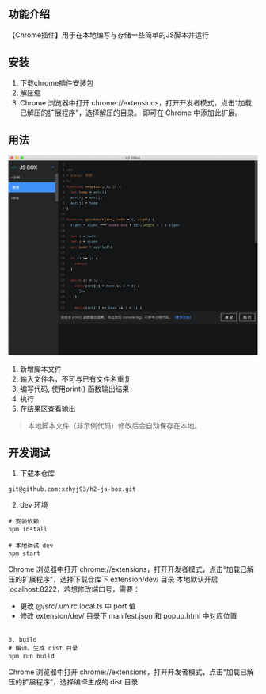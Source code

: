 ## 功能介绍
【Chrome插件】用于在本地编写与存储一些简单的JS脚本并运行

## 安装
1. 下载chrome插件安装包
2. 解压缩
3. Chrome 浏览器中打开 chrome://extensions，打开开发者模式，点击“加载已解压的扩展程序”，选择解压的目录。 即可在 Chrome 中添加此扩展。

## 用法
![img](https://raw.githubusercontent.com/xzhyj93/h2-js-box/master/help.png)
1. 新增脚本文件
2. 输入文件名，不可与已有文件名重复
3. 编写代码, 使用print() 函数输出结果
4. 执行
5. 在结果区查看输出

> 本地脚本文件（非示例代码）修改后会自动保存在本地。

## 开发调试
1. 下载本仓库

```
git@github.com:xzhyj93/h2-js-box.git
```

2. dev 环境

```
# 安装依赖
npm install

# 本地调试 dev
npm start
```

Chrome 浏览器中打开 chrome://extensions，打开开发者模式，点击“加载已解压的扩展程序”，选择下载仓库下 extension/dev/ 目录
本地默认开启 localhost:8222，若想修改端口号，需要：
 - 更改 @/src/.umirc.local.ts 中 port 值
 - 修改 extension/dev/ 目录下 manifest.json 和 popup.html 中对应位置
```

3. build
# 编译。生成 dist 目录
npm run build
```

Chrome 浏览器中打开 chrome://extensions，打开开发者模式，点击“加载已解压的扩展程序”，选择编译生成的 dist 目录
